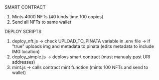 SMART CONTRACT

1. Mints 4000 NFTs (40 kinds time 100 copies)
2. Send all NFTs to same wallet

DEPLOY SCRIPTS

1. deploy_nft.js -> check UPLOAD_TO_PINATA variable in .env file -> if "true" uploads img and metadata to pinata (edits metadata to include IMG location)
2. deploy_simple.js -> deploys smart contract (must manualy past URI addresses)
3. mint.js -> calls contract mint function (mints 100 NFTs and send to wallet)


